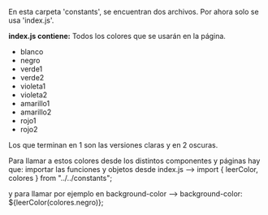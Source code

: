 En esta carpeta 'constants', se encuentran dos archivos. Por ahora solo se usa 'index.js'.

**index.js contiene:**
Todos los colores que se usarán en la página.

- blanco
- negro
- verde1
- verde2
- violeta1
- violeta2
- amarillo1
- amarillo2
- rojo1
- rojo2

Los que terminan en 1 son las versiones claras y en 2 oscuras.

Para llamar a estos colores desde los distintos componentes y páginas hay que:
importar las funciones y objetos desde index.js -->
import { leerColor, colores } from "../../constants";

y para llamar por ejemplo en background-color -->
background-color: \${leerColor(colores.negro)};
